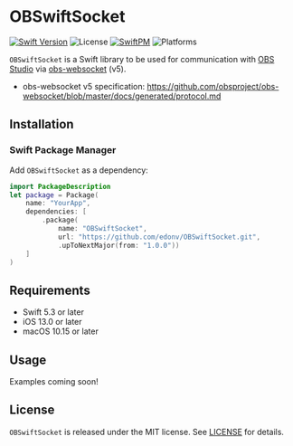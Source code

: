 # OBSwiftSocket
[![Swift Version](https://img.shields.io/badge/Swift-v5.3-orange)](https://github.com/tterb/atomic-design-ui/blob/master/LICENSEs)
![License](https://img.shields.io/github/license/edonv/OBSwiftSocket)
[![SwiftPM](https://img.shields.io/badge/SwiftPM-compatible-brightgreen.svg)](https://github.com/apple/swift-package-manager)
![Platforms](https://img.shields.io/badge/platforms-iOS%20%7C%20macOS%20%7C%20tvOS%20%7C%20watchOS-lightgrey.svg)

`OBSwiftSocket` is a Swift library to be used for communication with [OBS Studio](https://obsproject.com/) via [obs-websocket](https://github.com/obsproject/obs-websocket) (v5).

- obs-websocket v5 specification: https://github.com/obsproject/obs-websocket/blob/master/docs/generated/protocol.md

## Installation

### Swift Package Manager

Add `OBSwiftSocket` as a dependency:

```swift
import PackageDescription
let package = Package(
    name: "YourApp",
    dependencies: [
        .package(
            name: "OBSwiftSocket",
            url: "https://github.com/edonv/OBSwiftSocket.git",
            .upToNextMajor(from: "1.0.0"))
    ]
)
```

## Requirements
- Swift 5.3 or later
- iOS 13.0 or later
- macOS 10.15 or later

## Usage

Examples coming soon!

## License

`OBSwiftSocket` is released under the MIT license. See [LICENSE](https://github.com/edonv/OBSwiftSocket/blob/main/LICENSE) for details.
